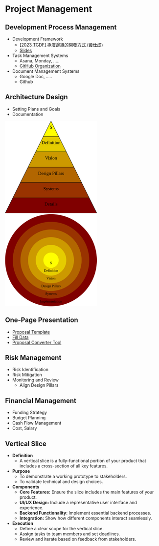 # Project Management


<div class="slide">

## Development Process Management
* Development Framework
    * [[2023 TGDF] 極度邊緣的開發方式 (黃仕成) ](https://youtu.be/yV0aYkDtqp8)
    * [Slides](https://docs.google.com/presentation/d/1SEad3fuaRG9u78X5sLWwab71ZKbSmEBYQwj0Sv2SYAY/edit)
* Task Management Systems
    * Asana, Monday, .....
    * [GitHub Organization](https://github.com/orgs/)
* Document Management Systems
    * Google Doc, .....
    * Github

</div>

<div class="slide">

## Architecture Design
* Setting Plans and Goals
* Documentation

<img src="Trapezoid.svg" width="300">
<img src="Circles.svg" width="300">

</div>


<div class="slide">

## One-Page Presentation
* [Proposal Template](./proposal.html)
* [Fill Data](./proposal.yml)
* [Proposal Converter Tool](https://shinra.posetmage.com/GameDesign/Tool/Converter.html)

</div>

<div class="slide">

## Risk Management
* Risk Identification
* Risk Mitigation
* Monitoring and Review
  * Align Design Pillars

</div>


<div class="slide">

## Financial Management
* Funding Strategy
* Budget Planning
* Cash Flow Management
* Cost, Salary

</div>


<div class="slide">

## Vertical Slice
- **Definition**
    - A vertical slice is a fully-functional portion of your product that includes a cross-section of all key features.
- **Purpose**
    - To demonstrate a working prototype to stakeholders.
    - To validate technical and design choices.
- **Components**
    - **Core Features:** Ensure the slice includes the main features of your product.
    - **UI/UX Design:** Include a representative user interface and experience.
    - **Backend Functionality:** Implement essential backend processes.
    - **Integration:** Show how different components interact seamlessly.
- **Execution**
    - Define a clear scope for the vertical slice.
    - Assign tasks to team members and set deadlines.
    - Review and iterate based on feedback from stakeholders.


</div>
